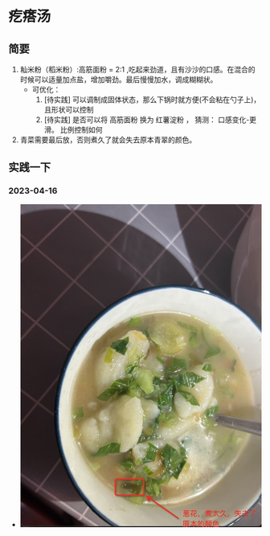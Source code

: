 # 疙瘩汤
## 简要
1. 籼米粉（稻米粉）:高筋面粉 = 2:1 ,吃起来劲道，且有沙沙的口感。在混合的时候可以适量加点盐，增加嚼劲。最后慢慢加水，调成糊糊状。
   - 可优化：
      1. [待实践] 可以调制成固体状态，那么下锅时就方便(不会粘在勺子上)，且形状可以控制
      2. [待实践] 是否可以将 高筋面粉 换为 红薯淀粉 ， 猜测： 口感变化-更滑。 比例控制如何
2. 青菜需要最后放，否则煮久了就会失去原本青翠的颜色。
   
## 实践一下
### 2023-04-16 
- <img src="./fine_food_pics/1681722028730.jpg"/>